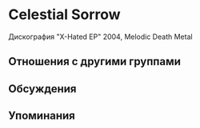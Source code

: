 # Celestial Sorrow

Дискография
"X-Hated EP" 2004, Melodic Death Metal

## Отношения с другими группами


## Обсуждения


## Упоминания

